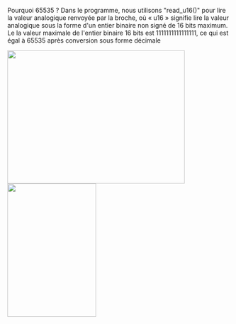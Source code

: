 Pourquoi 65535 ?
Dans le programme, nous utilisons "read_u16()" pour lire la valeur analogique renvoyée par la broche, où
« u16 » signifie lire la valeur analogique sous la forme d'un entier binaire non signé de 16 bits maximum. Le
la valeur maximale de l'entier binaire 16 bits est 1111111111111111, ce qui est égal à 65535
après conversion sous forme décimale




<img src="https://user-images.githubusercontent.com/124878705/222655490-04c171d3-af8d-45ab-900c-0189ddd0d2b3.png" width="400" height="300">
<img src="https://user-images.githubusercontent.com/124878705/222658937-b665a7dc-ce10-4115-8552-276266f5705c.png" width="200" height="300">

